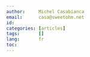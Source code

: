 ```yaml
---
author:     Michel Casabianca
email:      casa@sweetohm.net
id:         
categories: [articles]
tags:       []
lang:       fr
toc:        
---
```




<!--more-->

